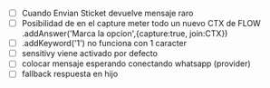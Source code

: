 - [ ] Cuando Envian Sticket devuelve mensaje raro
- [ ] Posibilidad de en el capture meter todo un nuevo CTX  de FLOW .addAnswer('Marca la opcion',{capture:true, join:CTX})
- [ ] .addKeyword('1') no funciona con 1 caracter
- [ ] sensitivy viene activado por defecto
- [ ] colocar mensaje esperando conectando whatsapp (provider)
- [ ] fallback respuesta en hijo